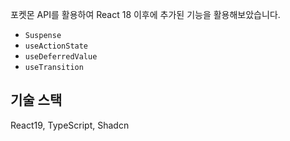 포켓몬 API를 활용하여 React 18 이후에 추가된 기능을 활용해보았습니다.

- `Suspense`
- `useActionState`
- `useDeferredValue`
- `useTransition`

## 기술 스택

React19, TypeScript, Shadcn